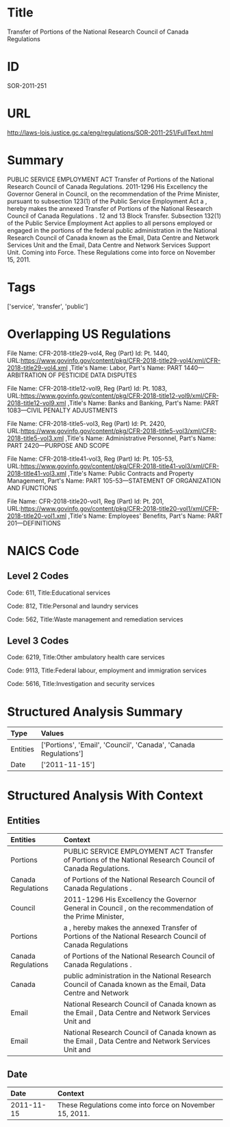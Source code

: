 # Title
Transfer of Portions of the National Research Council of Canada Regulations


# ID
SOR-2011-251

# URL
http://laws-lois.justice.gc.ca/eng/regulations/SOR-2011-251/FullText.html


# Summary
PUBLIC SERVICE EMPLOYMENT ACT Transfer of Portions of the National Research Council of Canada Regulations.
2011-1296 His Excellency the Governor General in Council, on the recommendation of the Prime Minister, pursuant to subsection 123(1) of the  Public Service Employment Act a , hereby makes the annexed  Transfer of Portions of the National Research Council of Canada Regulations .
12 and 13 Block Transfer.
Subsection 132(1) of the  Public Service Employment Act  applies to all persons employed or engaged in the portions of the federal public administration in the National Research Council of Canada known as the Email, Data Centre and Network Services Unit and the Email, Data Centre and Network Services Support Unit.
Coming into Force.
These Regulations come into force on November 15, 2011.


# Tags
['service', 'transfer', 'public']


# Overlapping US Regulations
File Name: CFR-2018-title29-vol4, Reg (Part) Id: Pt. 1440, URL:https://www.govinfo.gov/content/pkg/CFR-2018-title29-vol4/xml/CFR-2018-title29-vol4.xml
,Title's Name: Labor, Part's Name: PART 1440—ARBITRATION OF PESTICIDE DATA DISPUTES

File Name: CFR-2018-title12-vol9, Reg (Part) Id: Pt. 1083, URL:https://www.govinfo.gov/content/pkg/CFR-2018-title12-vol9/xml/CFR-2018-title12-vol9.xml
,Title's Name: Banks and Banking, Part's Name: PART 1083—CIVIL PENALTY ADJUSTMENTS

File Name: CFR-2018-title5-vol3, Reg (Part) Id: Pt. 2420, URL:https://www.govinfo.gov/content/pkg/CFR-2018-title5-vol3/xml/CFR-2018-title5-vol3.xml
,Title's Name: Administrative Personnel, Part's Name: PART 2420—PURPOSE AND SCOPE

File Name: CFR-2018-title41-vol3, Reg (Part) Id: Pt. 105-53, URL:https://www.govinfo.gov/content/pkg/CFR-2018-title41-vol3/xml/CFR-2018-title41-vol3.xml
,Title's Name: Public Contracts and Property Management, Part's Name: PART 105-53—STATEMENT OF ORGANIZATION AND FUNCTIONS

File Name: CFR-2018-title20-vol1, Reg (Part) Id: Pt. 201, URL:https://www.govinfo.gov/content/pkg/CFR-2018-title20-vol1/xml/CFR-2018-title20-vol1.xml
,Title's Name: Employees' Benefits, Part's Name: PART 201—DEFINITIONS




# NAICS Code
## Level 2 Codes
Code: 611, Title:Educational services

Code: 812, Title:Personal and laundry services

Code: 562, Title:Waste management and remediation services




## Level 3 Codes
Code: 6219, Title:Other ambulatory health care services

Code: 9113, Title:Federal labour, employment and immigration services

Code: 5616, Title:Investigation and security services







# Structured Analysis Summary
| Type     | Values                                                           |
|:---------|:-----------------------------------------------------------------|
| Entities | ['Portions', 'Email', 'Council', 'Canada', 'Canada Regulations'] |
| Date     | ['2011-11-15']                                                   |


# Structured Analysis With Context
 


## Entities
| Entities           | Context                                                                                                      |
|:-------------------|:-------------------------------------------------------------------------------------------------------------|
| Portions           | PUBLIC SERVICE EMPLOYMENT ACT Transfer of  Portions  of the National Research Council of Canada Regulations. |
| Canada Regulations | of Portions of the National Research Council of Canada Regulations .                                         |
| Council            | 2011-1296 His Excellency the Governor General in  Council , on the recommendation of the Prime Minister,     |
| Portions           | a , hereby makes the annexed Transfer of Portions of the National Research Council of Canada Regulations     |
| Canada Regulations | of Portions of the National Research Council of Canada Regulations  .                                        |
| Canada             | public administration in the National Research Council of Canada known as the Email, Data Centre and Network |
| Email              | National Research Council of Canada known as the Email , Data Centre and Network Services Unit and           |
| Email              | National Research Council of Canada known as the Email , Data Centre and Network Services Unit and           |


## Date
| Date       | Context                                                 |
|:-----------|:--------------------------------------------------------|
| 2011-11-15 | These Regulations come into force on November 15, 2011. |


